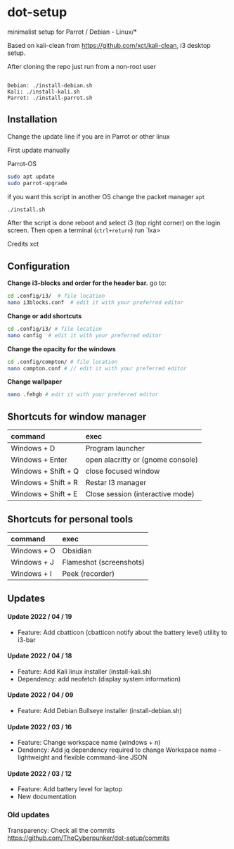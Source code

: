 # dot-setup
minimalist setup for Parrot / Debian - Linux/*

Based on kali-clean from https://github.com/xct/kali-clean, i3 desktop setup.

After cloning the repo just run from a non-root user

```Shell

Debian: ./install-debian.sh
Kali: ./install-kali.sh
Parrot: ./install-parrot.sh
```

## Installation

Change the update line if you are in Parrot or other linux

First update manually

Parrot-OS
````bash
sudo apt update
sudo parrot-upgrade
````

if you want this script in another OS change the packet manager `apt`

```bash
./install.sh
```

After the script is done reboot and select i3 (top right corner) on the login screen. Then open a terminal (`ctrl+return`) run `lxa>

Credits xct

## Configuration
**Change i3-blocks and order for the header bar.**
go to:
````bash
cd .config/i3/  # file location
nano i3blocks.conf  # edit it with your preferred editor
````

**Change or add shortcuts**
````bash
cd .config/i3/ # file location
nano config  # edit it with your preferred editor
````

**Change the opacity for the windows**
````bash
cd .config/compton/ # file location
nano compton.conf # // edit it with your preferred editor
````

**Change wallpaper**
````bash
nano .fehgb # edit it with your preferred editor
````


## Shortcuts for window manager
| command | exec |
| :--- | :--- |
| Windows + D | Program launcher|
| Windows + Enter | open alacritty or (gnome console)|
| Windows + Shift + Q | close focused window|
| Windows + Shift + R | Restar I3 manager |
| Windows + Shift + E |Close session (interactive mode) |


## Shortcuts for personal tools
| command | exec |
| :--- | :--- |
| Windows + O | Obsidian |
| Windows + J | Flameshot (screenshots) |
| Windows + I | Peek (recorder) |


## Updates

#### Update 2022 / 04 / 19
- Feature: Add cbatticon (cbatticon notify about the battery level) utility to i3-bar

#### Update 2022 / 04 / 18
- Feature: Add Kali linux installer (install-kali.sh)
- Dependency: add neofetch (display system information)

#### Update 2022 / 04 / 09
- Feature: Add Debian Bullseye installer (install-debian.sh)

#### Update 2022 / 03 / 16
- Feature: Change workspace name (windows + n)
- Dendency: Add jq dependency required to change Workspace name - lightweight and flexible command-line JSON

#### Update 2022 / 03 / 12
- Feature: Add battery level for laptop
- New documentation

### Old updates
Transparency: Check all the commits https://github.com/TheCyberpunker/dot-setup/commits
